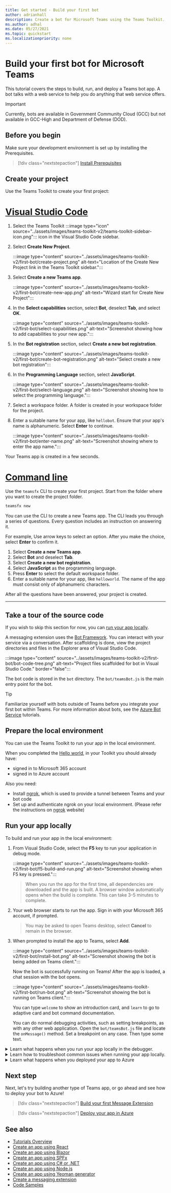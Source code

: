 ```yaml
---
title: Get started - Build your first bot
author: adrianhall
description: Create a bot for Microsoft Teams using the Teams Toolkit.
ms.author: adhal
ms.date: 05/27/2021
ms.topic: quickstart
ms.localizationpriority: none
---
```


# Build your first bot for Microsoft Teams

This tutorial covers the steps to build, run, and deploy a Teams bot app. A bot talks with a web service to help you do anything that web service offers.

> [!IMPORTANT]
> Currently, bots are available in Government Community Cloud (GCC) but not available in GCC-High and Department of Defense (DOD).

## Before you begin

Make sure your development environment is set up by installing the Prerequisites.

> [!div class="nextstepaction"]
> [Install Prerequisites](prerequisites.md)

## Create your project

Use the Teams Toolkit to create your first project:

# [Visual Studio Code](#tab/vscode)

1. Select the Teams Toolkit :::image type="icon" source="../assets/images/teams-toolkit-v2/teams-toolkit-sidebar-icon.png"::: icon in the Visual Studio Code sidebar.

1. Select **Create New Project**.

   :::image type="content" source="../assets/images/teams-toolkit-v2/first-bot/create-project.png" alt-text="Location of the Create New Project link in the Teams Toolkit sidebar.":::

1. Select **Create a new Teams app**.

   :::image type="content" source="../assets/images/teams-toolkit-v2/first-bot/create-new-app.png" alt-text="Wizard start for Create New Project":::

1. In the **Select capabilities** section, select **Bot**, deselect **Tab**, and select **OK**.

   :::image type="content" source="../assets/images/teams-toolkit-v2/first-bot/select-capabilities.png" alt-text="Screenshot showing how to add capabilities to your new app.":::

1. In the **Bot registration** section, select **Create a new bot registration**.

   :::image type="content" source="../assets/images/teams-toolkit-v2/first-bot/create-bot-registration.png" alt-text="Select create a new bot registration":::

1. In the **Programming Language** section, select **JavaScript**.

    :::image type="content" source="../assets/images/teams-toolkit-v2/first-bot/select-language.png" alt-text="Screenshot showing how to select the programming language.":::

1. Select a workspace folder. A folder is created in your workspace folder for the project.

1. Enter a suitable name for your app, like `hellobot`. Ensure that your app's name is alphanumeric. Select **Enter** to continue.

   :::image type="content" source="../assets/images/teams-toolkit-v2/first-bot/enter-name.png" alt-text="Screenshot showing where to enter the app name.":::

Your Teams app is created in a few seconds.

# [Command line](#tab/cli)

Use the `teamsfx` CLI to create your first project.  Start from the folder where you want to create the project folder.

``` bash
teamsfx new
```

You can use the CLI to create a new Teams app. The CLI leads you through a series of questions. Every question includes an instruction on answering it.

For example, Use arrow keys to select an option. After you make the choice, select **Enter** to confirm it.


1. Select **Create a new Teams app**.
1. Select **Bot** and deselect **Tab**.
1. Select **Create a new bot registration**.
1. Select **JavaScript** as the programming language.
1. Press **Enter** to select the default workspace folder.
1. Enter a suitable name for your app, like `helloworld`.  The name of the app must consist only of alphanumeric characters.

After all the questions have been answered, your project is created.

---

## Take a tour of the source code

If you wish to skip this section for now, you can [run your app locally](#run-your-app-locally).

A messaging extension uses the [Bot Framework](https://docs.botframework.com). You can interact with your service via a conversation. After scaffolding is done, view the project directories and files in the Explorer area of Visual Studio Code.

:::image type="content" source="../assets/images/teams-toolkit-v2/first-bot/bot-code-tree.png" alt-text="Project files scaffolded for bot in Visual Studio Code." border="false":::

The bot code is stored in the `bot` directory. The `bot/teamsBot.js` is the main entry point for the bot.

> [!Tip]
> Familiarize yourself with bots outside of Teams before you integrate your first bot within Teams.  For more information about bots, see the [Azure Bot Service](/azure/bot-service/bot-builder-basics?view=azure-bot-service-4.0&preserve-view=true) tutorials.

## Prepare the local environment

You can use the Teams Toolkit to run your app in the local environment. 

When you completed the [Hello world](first-app-react.md), in your Toolkit you should already have:

- signed in to Microsoft 365 account
- signed in to Azure account

Also you need:

- Install [ngrok](https://ngrok.io), which is used to provide a tunnel between Teams and your bot code
- Set up and authenticate ngrok on your local environment. (Please refer the instructions on [ngrok](https://ngrok.io) website)

## Run your app locally

To build and run your app in the local environment:

1. From Visual Studio Code, select the **F5** key to run your application in debug mode.

   :::image type="content" source="../assets/images/teams-toolkit-v2/first-bot/f5-build-and-run.png" alt-text="Screenshot showing when F5 key is pressed.":::

   > When you run the app for the first time, all dependencies are downloaded and the app is built.  A browser window automatically opens when the build is complete.  This can take 3-5 minutes to complete.

1. Your web browser starts to run the app. Sign in with your Microsoft 365 account, if prompted.

   > You may be asked to open Teams desktop, select **Cancel** to remain in the browser.

1. When prompted to install the app to Teams, select **Add**.

   :::image type="content" source="../assets/images/teams-toolkit-v2/first-bot/install-bot.png" alt-text="Screenshot showing the bot is being added on Teams client.":::

   Now the bot is successfully running on Teams! After the app is loaded, a chat session with the bot opens. 

   :::image type="content" source="../assets/images/teams-toolkit-v2/first-bot/run-bot.png" alt-text="Screenshot showing the bot is running on Teams client.":::

   You can type `welcome` to show an introduction card, and `learn` to go to adaptive card and bot command documentation.
   
   You can do normal debugging activities, such as setting breakpoints, as with any other web application. Open the `bot/teamsBot.js` file and locate the `onMessage()` method. Set a breakpoint on any case. Then type some text.

<!-- markdownlint-disable MD033 -->
<details>
<summary>Learn what happens when you run your app locally in the debugger.</summary>

When you select the **F5** key, the Teams Toolkit:

1. Registers your application with Azure Active Directory.
1. Registers your application for "side loading" in Microsoft Teams.
1. Starts ngrok tunnel so Teams can communicate with your app.
1. Starts Microsoft Teams with a command to instruct Teams to sideload the application.

</details>

<!-- markdownlint-disable MD033 -->
<details>
<summary>Learn how to troubleshoot common issues when running your app locally.</summary>

To run your app in Teams, use your Microsoft 365 development account that allows app sideloading. For more information about account opening, see [Prerequisites](prerequisites.md#set-up-your-teams-development-tenant).

> [!IMPORTANT]
> Currently, sideloading apps are available in Government Community Cloud (GCC), GCC-High, and DOD.

> [!TIP]
> Check for issues before sideloading your app, using the [app validation tool](https://dev.teams.microsoft.com/appvalidation.html). This tool is included in the toolkit. Fix the errors to sideload the app.
</details>

<!-- markdownlint-disable MD033 -->

<details>
<summary>Learn what happens when you deployed your app to Azure</summary>

Before deployment, the application has been running in your local environment:

- The application HTTP endpoint, where Microsoft Teams loads the application, runs locally.

   Deployment involves two steps. First, you provision resources on an active Azure subscription. Then, you deploy (upload) the backend and frontend code for the application to Azure. The backend uses various Azure services, including Azure App Service and Azure Bot Service.

</details>


## Next step

Next, let's try building another type of Teams app, or go ahead and see how to deploy your bot to Azure!

> [!div class="nextstepaction"]
> [Build your first Message Extension](../get-started/first-message-extension.md)

> [!div class="nextstepaction"]
> [Deploy your app in Azure](../get-started/get-started-deploy-teams-app-azure.md)

## See also

* [Tutorials Overview](code-samples.md) 
* [Create an app using React](first-app-react.md)
* [Create an app using Blazor](first-app-blazor.md)
* [Create an app using SPFx](first-app-spfx.md)
* [Create an app using C# or .NET](get-started-dotnet-app-studio.md)
* [Create an app using Node.js](get-started-nodejs-app-studio.md)
* [Create an app using Yeoman generator](get-started-yeoman.md)
* [Create a messaging extension](first-message-extension.md)
* [Code Samples](https://github.com/OfficeDev/Microsoft-Teams-Samples)
